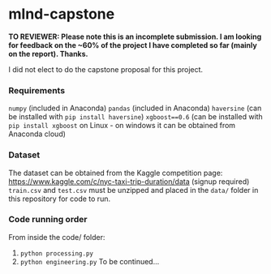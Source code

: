 # mlnd-capstone

**TO REVIEWER: Please note this is an incomplete submission. I am looking for feedback on the ~60% of the project I have completed so far (mainly on the report). Thanks.**

I did not elect to do the capstone proposal for this project.

### Requirements
`numpy` (included in Anaconda)
`pandas` (included in Anaconda)
`haversine` (can be installed with `pip install haversine`)
`xgboost==0.6` (can be installed with `pip install xgboost` on Linux - on windows it can be obtained from Anaconda cloud)

### Dataset
The dataset can be obtained from the Kaggle competition page: https://www.kaggle.com/c/nyc-taxi-trip-duration/data (signup required)
`train.csv` and `test.csv` must be unzipped and placed in the `data/` folder in this repository for code to run.

### Code running order
From inside the code/ folder:
1. `python processing.py`
2. `python engineering.py`
To be continued...
